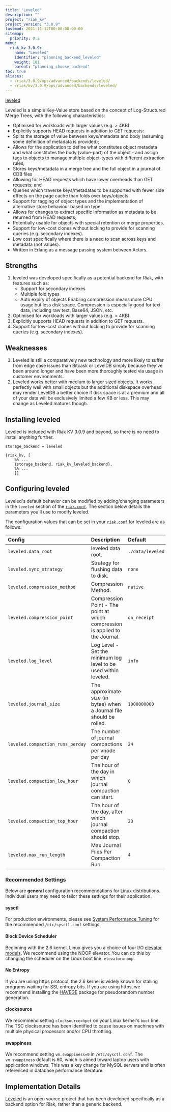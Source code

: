 ```yaml
---
title: "Leveled"
description: ""
project: "riak_kv"
project_version: "3.0.9"
lastmod: 2021-11-12T00:00:00-00:00
sitemap:
  priority: 0.2
menu:
  riak_kv-3.0.9:
    name: "Leveled"
    identifier: "planning_backend_leveled"
    weight: 101
    parent: "planning_choose_backend"
toc: true
aliases:
  - /riak/3.0.9/ops/advanced/backends/leveled/
  - /riak/kv/3.0.9/ops/advanced/backends/leveled/
---
```


[glossary vnode]: {{<baseurl>}}riak/kv/3.0.9/learn/glossary/#vnode
[config reference]: {{<baseurl>}}riak/kv/3.0.9/configuring/reference
[perf index]: {{<baseurl>}}riak/kv/3.0.9/using/performance
[config reference#aae]: {{<baseurl>}}riak/kv/3.0.9/configuring/reference/#active-anti-entropy

[leveled](https://github.com/martinsumner/leveled)

Leveled is a simple Key-Value store based on the concept of Log-Structured Merge Trees, with the following characteristics:

- Optimised for workloads with larger values (e.g. > 4KB).
- Explicitly supports HEAD requests in addition to GET requests:
- Splits the storage of value between keys/metadata and body (assuming some definition of metadata is provided);
- Allows for the application to define what constitutes object metadata and what constitutes the body (value-part) of the object - and assign tags to objects to manage multiple object-types with different extraction rules;
- Stores keys/metadata in a merge tree and the full object in a journal of CDB files
- Allowing for HEAD requests which have lower overheads than GET requests; and
- Queries which traverse keys/metadatas to be supported with fewer side effects on the page cache than folds over keys/objects.
- Support for tagging of object types and the implementation of alternative store behaviour based on type.
- Allows for changes to extract specific information as metadata to be returned from HEAD requests;
- Potentially usable for objects with special retention or merge properties.
- Support for low-cost clones without locking to provide for scanning queries (e.g. secondary indexes).
- Low cost specifically where there is a need to scan across keys and metadata (not values).
- Written in Erlang as a message passing system between Actors.

## Strengths

1. leveled was developed specifically as a potential backend for Riak, with features such as:
      * Support for secondary indexes
      * Multiple fold types
      * Auto expiry of objects
    Enabling compression means more CPU usage but less disk space. Compression
    is especially good for text data, including raw text, Base64, JSON, etc.
2. Optimised for workloads with larger values (e.g. > 4KB).
3. Explicitly supports HEAD requests in addition to GET requests.
4. Support for low-cost clones without locking to provide for scanning queries (e.g. secondary indexes).

## Weaknesses

1. Leveled is still a comparatively new technology and more likely to suffer from edge case issues than Bitcask or LevelDB simply because they've been around longer and have been more thoroughly tested via usage in customer environments.
2. Leveled works better with medium to larger sized objects. It works perfectly well with small objects but the additional diskspace overhead may render LevelDB a better choice if disk space is at a premium and all of your data will be exclusively limited a few KB or less. This may change as Leveled matures though.

## Installing leveled

Leveled is included with Riak KV 3.0.9 and beyond, so there is no need to install anything further.

```riakconf
storage_backend = leveled
```

```appconfig
{riak_kv, [
    %% ...
    {storage_backend, riak_kv_leveled_backend},
    %% ...
    ]}
```

## Configuring leveled

Leveled's default behavior can be modified by adding/changing
parameters in the `leveled` section of the [`riak.conf`][config reference]. The section below details the parameters you'll use to modify leveled.

The configuration values that can be set in your
[`riak.conf`][config reference] for leveled are as follows:

Config | Description | Default
:------|:------------|:-------
`leveled.data_root` | leveled data root. | `./data/leveled`
`leveled.sync_strategy` | Strategy for flushing data to disk. | `none`
`leveled.compression_method` | Compression Method. | `native`
`leveled.compression_point` | Compression Point - The point at which compression is applied to the Journal. | `on_receipt`
`leveled.log_level` | Log Level - Set the minimum log level to be used within leveled. | `info`
`leveled.journal_size` | The approximate size (in bytes) when a Journal file should be rolled. | `1000000000`
`leveled.compaction_runs_perday` | The number of journal compactions per vnode per day | `24`
`leveled.compaction_low_hour` | The hour of the day in which journal compaction can start. | `0`
`leveled.compaction_top_hour` | The hour of the day, after which journal compaction should stop.  | `23`
`leveled.max_run_length` | Max Journal Files Per Compaction Run. | `4`

### Recommended Settings

Below are **general** configuration recommendations for Linux
distributions. Individual users may need to tailor these settings for
their application.

#### sysctl

For production environments, please see [System Performance Tuning][perf index]
for the recommended `/etc/sysctl.conf` settings.

#### Block Device Scheduler

Beginning with the 2.6 kernel, Linux gives you a choice of four I/O
[elevator models](http://www.gnutoolbox.com/linux-io-elevator/). We
recommend using the NOOP elevator. You can do this by changing the
scheduler on the Linux boot line: `elevator=noop`.

#### No Entropy

If you are using https protocol, the 2.6 kernel is widely known for
stalling programs waiting for SSL entropy bits. If you are using https,
we recommend installing the
[HAVEGE](http://www.irisa.fr/caps/projects/hipsor/) package for
pseudorandom number generation.

#### clocksource

We recommend setting `clocksource=hpet` on your Linux kernel's `boot`
line. The TSC clocksource has been identified to cause issues on
machines with multiple physical processors and/or CPU throttling.

#### swappiness

We recommend setting `vm.swappiness=0` in `/etc/sysctl.conf`. The
`vm.swappiness` default is 60, which is aimed toward laptop users with
application windows. This was a key change for MySQL servers and is
often referenced in database performance literature.

## Implementation Details

[Leveled](https://github.com/martinsumner/leveled) is an open source project that has been developed specifically as a backend option for Riak, rather than a generic backend.

